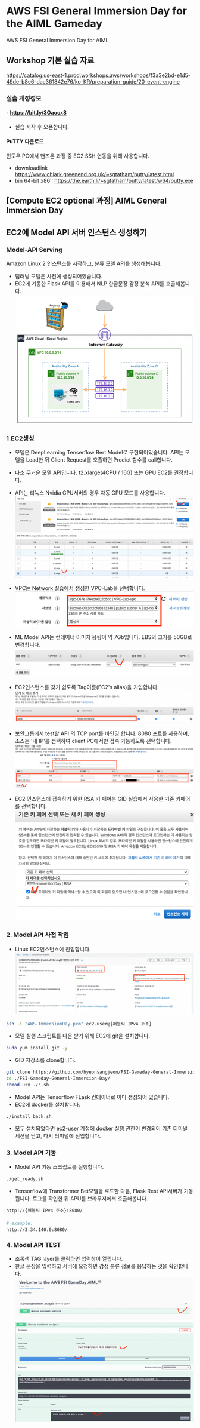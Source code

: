 # AWS FSI General Immersion Day for the AIML Gameday
AWS FSI General Immersion Day for AIML 

## Workshop 기본 실습 자료  
https://catalog.us-east-1.prod.workshops.aws/workshops/f3a3e2bd-e1d5-49de-b8e6-dac361842e76/ko-KR/preparation-guide/20-event-engine



### 실습 계정정보  
#### - https://bit.ly/3Oaocx8
- 실습 시작 후 오픈합니다. 


#### PuTTY 다운로드
윈도우 PC에서 핸즈온 과정 중 EC2 SSH 연동을 위해 사용합니다.
- downloadlink
https://www.chiark.greenend.org.uk/~sgtatham/putty/latest.html
- bin 64-bit x86:: https://the.earth.li/~sgtatham/putty/latest/w64/putty.exe



## [Compute EC2 optional 과정] AIML General Immersion Day


## EC2에 Model API 서버 인스턴스 생성하기
### Model-API Serving
Amazon Linux 2 인스턴스를 시작하고, 분류 모델 API를 생성해봅니다.  
- 딥러닝 모델은 사전에 생성되어있습니다. 
- EC2에 기동한 Flask API를 이용해서 NLP 한글문장 감정 분석 API를 호출해봅니다.  
![screenshot1](https://github.com/hyeonsangjeon/FSI-Gameday-General-Immersion-Day/blob/main/pic/simple_architecture.png?raw=true)

### 1.EC2생성 
- 모델은 DeepLearning Tenserflow Bert Model로 구현되어있습니다. API는 모델을 Load한 뒤 Client Request를 호출하면 Predict 함수를 call합니다. 
- 다소 무거운 모델 API입니다. t2.xlarge(4CPU / 16G) 또는 GPU EC2를 권장합니다.
- API는 리눅스 Nvidia GPU서버의 경우 자동 GPU 모드를 사용합니다.
![screenshot2](https://github.com/hyeonsangjeon/FSI-Gameday-General-Immersion-Day/blob/main/pic/step_0.png?raw=true)
![screenshot3](https://github.com/hyeonsangjeon/FSI-Gameday-General-Immersion-Day/blob/main/pic/step_1.png?raw=true)

- VPC는 Network 실습에서 생성한 VPC-Lab을 선택합니다. 
![screenshot4](https://github.com/hyeonsangjeon/FSI-Gameday-General-Immersion-Day/blob/main/pic/step_2.png?raw=true)

- ML Model API는 컨테이너 이미지 용량이 약 7Gb입니다. EBS의 크기를 50GB로 변경합니다.  
![screenshot5](https://github.com/hyeonsangjeon/FSI-Gameday-General-Immersion-Day/blob/main/pic/step_3.png?raw=true)
- EC2인스턴스를 찾기 쉽도록 Tag이름(EC2's alias)을 기입합니다. 
![screenshot6](https://github.com/hyeonsangjeon/FSI-Gameday-General-Immersion-Day/blob/main/pic/step_4.png?raw=true)

- 보안그룹에서 test할 API 의 TCP port를 바인딩 합니다. 8080 포트를 사용하며, 소스는 '내 IP'를 선택하여 client PC에서만 접속 가능하도록 선택합니다. 
![screenshot7](https://github.com/hyeonsangjeon/FSI-Gameday-General-Immersion-Day/blob/main/pic/step_5.png?raw=true)

- EC2 인스턴스에 접속하기 위한 RSA 키 페어는 GID 실습에서 사용한 기존 키페어를 선택합니다.   
![screenshot8](https://github.com/hyeonsangjeon/FSI-Gameday-General-Immersion-Day/blob/main/pic/step_6.png?raw=true)

### 2. Model API 사전 작업
- Linux EC2인스턴스에 진입합니다.
![screenshot8](https://github.com/hyeonsangjeon/FSI-Gameday-General-Immersion-Day/blob/main/pic/step_7.png?raw=true)
```bash
ssh -i "AWS-ImmersionDay.pem" ec2-user@{퍼블릭 IPv4 주소}
```

- 모델 실행 스크립트를 다운 받기 위해 EC2에 git을 설치합니다. 

```bash
sudo yum install git -y
```
- GID 저장소를 clone합니다. 
```bash
git clone https://github.com/hyeonsangjeon/FSI-Gameday-General-Immersion-Day.git
cd ./FSI-Gameday-General-Immersion-Day/
chmod u+x ./*.sh
```

- Model API는 Tensorflow FLask 컨테이너로 이미 생성되어 있습니다. 
- EC2에 docker를 설치합니다.   
```angular2html
./install_back.sh
```

- 모두 설치되었다면 ec2-user 계정에 docker 실행 권한이 변경되어 기존 터미널 세션을 닫고, 다시 터미널에 진입합니다.
 
### 3. Model API 기동  
- Model API 기동 스크립트를 실행합니다. 
```bash
./get_ready.sh
```

 - Tensorflow에 Transformer Bet모델을 로드한 다음, Flask Rest API서버가 기동됩니다. 로그를 확인한 뒤 APU를 브라우저에서 호출해봅니다.

```bash
http://{퍼블릭 IPv4 주소}:8080/

# example: 
http://3.34.140.0:8080/
```

### 4. Model API TEST
- 초록색 TAG layer를 클릭하면 입력창이 열립니다. 
- 한글 문장을 입력하고 서버에 요청하면 감정 분류 정보를 응답하는 것을 확인합니다. 
![screenshot9](https://github.com/hyeonsangjeon/FSI-Gameday-General-Immersion-Day/blob/main/pic/step_8.png?raw=true)
![screenshot10](https://github.com/hyeonsangjeon/FSI-Gameday-General-Immersion-Day/blob/main/pic/step_77.png?raw=true)